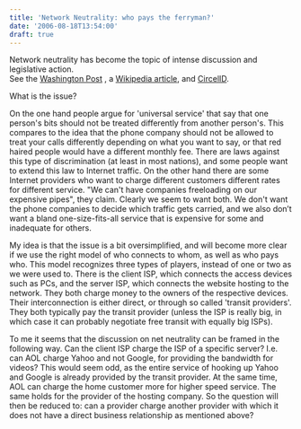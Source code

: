 ```yaml
---
title: 'Network Neutrality: who pays the ferryman?'
date: '2006-08-18T13:54:00'
draft: true
---
```


Network neutrality has become the topic of intense discussion and legislative action.  
See the [Washington Post](<http://www.washingtonpost.com/wp-dyn/content/article/2006/01/21/AR2006012100094.html>) , a [Wikipedia article](<http://en.wikipedia.org/wiki/Network_neutrality>), and [CircelID](<http://www.circleid.com/posts/network_neutrality/>).

What is the issue?

On the one hand people argue for 'universal service' that say that one person's bits should not be treated differently from another person's. 
This compares to the idea that the phone company should not be allowed to treat your calls differently depending on what you want to say, or that red haired people would have a different monthly fee. 
There are laws against this type of discrimination (at least in most nations), and some people want to extend this law to Internet traffic. 
On the other hand there are some Internet providers who want to charge different customers different rates for different service. "We can't have companies freeloading on our expensive pipes", they claim.
Clearly we seem to want both. 
We don't want the phone companies to decide which traffic gets carried, and we also don’t want a bland one-size-fits-all service that is expensive for some and inadequate for others.

My idea is that the issue is a bit oversimplified, and will become more clear if we use the right model of who connects to whom, as well as who pays who. This model recognizes three types of players, instead of one or two as we were used to.
There is the client ISP, which connects the access devices such as PCs, and the server ISP, which connects the website hosting to the network. They both charge money to the owners of the respective devices. Their interconnection is either direct, or through so called 'transit providers'. They both typically pay the transit provider (unless the ISP is really big, in which case it can probably negotiate free transit with equally big ISPs).

To me it seems that the discussion on net neutrality can be framed in the following way. Can the client ISP charge the ISP of a specific server? I.e. can AOL charge Yahoo and not Google, for providing the bandwidth for videos? This would seem odd, as the entire service of hooking up Yahoo and Google is already provided by the transit provider. At the same time, AOL can charge the home customer more for higher speed service. The same holds for the provider of the hosting company.
So the question will then be reduced to: can a provider charge another provider with which it does not have a direct business relationship as mentioned above?
